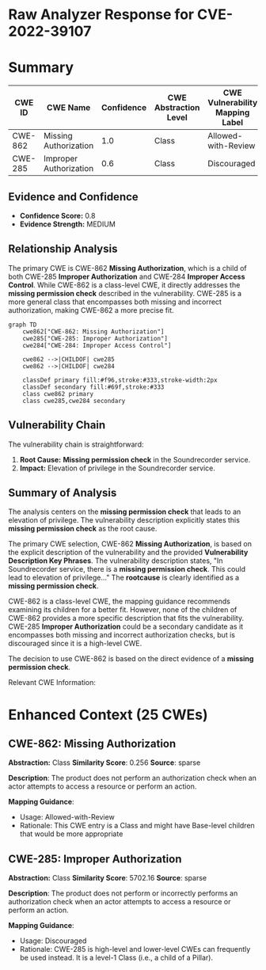 # Raw Analyzer Response for CVE-2022-39107

# Summary
| CWE ID | CWE Name | Confidence | CWE Abstraction Level | CWE Vulnerability Mapping Label | CWE-Vulnerability Mapping Notes |
|---|---|---|---|---|---|
| CWE-862 | Missing Authorization | 1.0 | Class | Allowed-with-Review | Primary CWE |
| CWE-285 | Improper Authorization | 0.6 | Class | Discouraged | Secondary Candidate |

## Evidence and Confidence

*   **Confidence Score:** 0.8
*   **Evidence Strength:** MEDIUM

## Relationship Analysis
The primary CWE is CWE-862 **Missing Authorization**, which is a child of both CWE-285 **Improper Authorization** and CWE-284 **Improper Access Control**. While CWE-862 is a class-level CWE, it directly addresses the **missing permission check** described in the vulnerability. CWE-285 is a more general class that encompasses both missing and incorrect authorization, making CWE-862 a more precise fit.

```mermaid
graph TD
    cwe862["CWE-862: Missing Authorization"]
    cwe285["CWE-285: Improper Authorization"]
    cwe284["CWE-284: Improper Access Control"]

    cwe862 -->|CHILDOF| cwe285
    cwe862 -->|CHILDOF| cwe284

    classDef primary fill:#f96,stroke:#333,stroke-width:2px
    classDef secondary fill:#69f,stroke:#333
    class cwe862 primary
    class cwe285,cwe284 secondary
```

## Vulnerability Chain
The vulnerability chain is straightforward:
1.  **Root Cause:** **Missing permission check** in the Soundrecorder service.
2.  **Impact:** Elevation of privilege in the Soundrecorder service.

## Summary of Analysis
The analysis centers on the **missing permission check** that leads to an elevation of privilege. The vulnerability description explicitly states this **missing permission check** as the root cause.

The primary CWE selection, CWE-862 **Missing Authorization**, is based on the explicit description of the vulnerability and the provided **Vulnerability Description Key Phrases**. The vulnerability description states, "In Soundrecorder service, there is a **missing permission check**. This could lead to elevation of privilege..." The **rootcause** is clearly identified as a **missing permission check**.

CWE-862 is a class-level CWE, the mapping guidance recommends examining its children for a better fit. However, none of the children of CWE-862 provides a more specific description that fits the vulnerability. CWE-285 **Improper Authorization** could be a secondary candidate as it encompasses both missing and incorrect authorization checks, but is discouraged since it is a high-level CWE.

The decision to use CWE-862 is based on the direct evidence of a **missing permission check**.

Relevant CWE Information:

# Enhanced Context (25 CWEs)

## CWE-862: Missing Authorization
**Abstraction:** Class
**Similarity Score**: 0.256
**Source**: sparse

**Description**:
The product does not perform an authorization check when an actor attempts to access a resource or perform an action.

**Mapping Guidance**:
- Usage: Allowed-with-Review
- Rationale: This CWE entry is a Class and might have Base-level children that would be more appropriate

## CWE-285: Improper Authorization
**Abstraction:** Class
**Similarity Score**: 5702.16
**Source**: sparse

**Description**:
The product does not perform or incorrectly performs an authorization check when an actor attempts to access a resource or perform an action.

**Mapping Guidance**:
- Usage: Discouraged
- Rationale: CWE-285 is high-level and lower-level CWEs can frequently be used instead. It is a level-1 Class (i.e., a child of a Pillar).